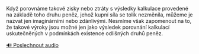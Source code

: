 
Když porovnáme takové zisky nebo ztráty s výsledky kalkulace provedené na základě toho druhu peněz, jehož kupní síla se tolik nezměnila, můžeme je nazvat jen imaginárními nebo zdánlivými. Nesmíme však zapomenout na to, že takové výroky jsou možné jen jako výsledek porovnání kalkulací uskutečněných v podmínkách existence odlišných druhů peněz.

[🔊 Poslechnout audio](/data/7-paragraphs/audio/chapter_79/para_010-Kdy-porovnme-takov-zisky-nebo-ztrty-s-vsledky.mp3)
